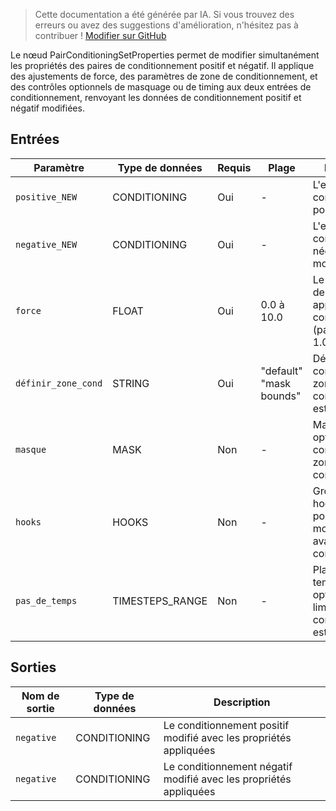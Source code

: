> Cette documentation a été générée par IA. Si vous trouvez des erreurs ou avez des suggestions d'amélioration, n'hésitez pas à contribuer ! [Modifier sur GitHub](https://github.com/Comfy-Org/embedded-docs/blob/main/comfyui_embedded_docs/docs/PairConditioningSetProperties/fr.md)

Le nœud PairConditioningSetProperties permet de modifier simultanément les propriétés des paires de conditionnement positif et négatif. Il applique des ajustements de force, des paramètres de zone de conditionnement, et des contrôles optionnels de masquage ou de timing aux deux entrées de conditionnement, renvoyant les données de conditionnement positif et négatif modifiées.

## Entrées

| Paramètre | Type de données | Requis | Plage | Description |
|-----------|-----------|----------|-------|-------------|
| `positive_NEW` | CONDITIONING | Oui | - | L'entrée de conditionnement positif à modifier |
| `negative_NEW` | CONDITIONING | Oui | - | L'entrée de conditionnement négatif à modifier |
| `force` | FLOAT | Oui | 0.0 à 10.0 | Le multiplicateur de force appliqué au conditionnement (par défaut : 1.0) |
| `définir_zone_cond` | STRING | Oui | "default"<br>"mask bounds" | Détermine comment la zone de conditionnement est calculée |
| `masque` | MASK | Non | - | Masque optionnel pour contraindre la zone de conditionnement |
| `hooks` | HOOKS | Non | - | Groupe de hooks optionnel pour des modifications avancées du conditionnement |
| `pas_de_temps` | TIMESTEPS_RANGE | Non | - | Plage de pas de temps optionnelle pour limiter quand le conditionnement est appliqué |

## Sorties

| Nom de sortie | Type de données | Description |
|-------------|-----------|-------------|
| `negative` | CONDITIONING | Le conditionnement positif modifié avec les propriétés appliquées |
| `negative` | CONDITIONING | Le conditionnement négatif modifié avec les propriétés appliquées |
